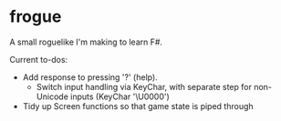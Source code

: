 # frogue

A small roguelike I'm making to learn F#.

Current to-dos:

- Add response to pressing '?' (help).
  - Switch input handling via KeyChar, with separate step for non-Unicode inputs (KeyChar '\U0000')
- Tidy up Screen functions so that game state is piped through
